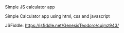 Simple JS calculator app

Simple Calculator app using html, css and javascript

JSFiddle: https://jsfiddle.net/GenesisTeodoro/cujmz943/
